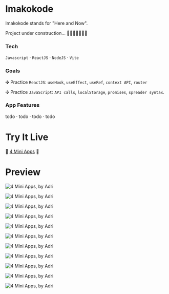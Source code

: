 # Imakokode

Imakokode stands for "Here and Now".

Project under construction... 🚧🧱👷👷‍♀️🧑‍🏭

### Tech

`Javascript` · `ReactJS` · `NodeJS` · `Vite`

### Goals

✣ Practice `ReactJS`: `useHook`, `useEffect`, `useRef`, `context API`, `router`

✣ Practice `JavaScript`: `API calls`, `localStorage`, `promises`, `spreader syntax`.

### App Features

todo · todo · todo · todo

# Try It Live

🚀 [4 Mini Apps](http://imakokode.s3-website.eu-north-1.amazonaws.com/) 🚀

# Preview

![4 Mini Apps, by Adri](https://github.com/0xadri/ima-kokode/blob/main/public/img-screenshots/Screenshot%202025-04-24%20at%2012.29.52_lowres.png)

![4 Mini Apps, by Adri](https://github.com/0xadri/ima-kokode/blob/main/public/img-screenshots/Screenshot%202025-04-24%20at%2012.32.34_lowres.png)

![4 Mini Apps, by Adri](https://github.com/0xadri/ima-kokode/blob/main/public/img-screenshots/Screenshot%202025-04-24%20at%2012.32.42_lowres.png)

![4 Mini Apps, by Adri](https://github.com/0xadri/ima-kokode/blob/main/public/img-screenshots/Screenshot%202025-04-24%20at%2012.32.50_lowres.png)

![4 Mini Apps, by Adri](https://github.com/0xadri/ima-kokode/blob/main/public/img-screenshots/Screenshot%202025-04-24%20at%2012.33.11_lowres.png)

![4 Mini Apps, by Adri](https://github.com/0xadri/ima-kokode/blob/main/public/img-screenshots/Screenshot%202025-04-24%20at%2012.33.37_lowres.png)

![4 Mini Apps, by Adri](https://github.com/0xadri/ima-kokode/blob/main/public/img-screenshots/Screenshot%202025-04-24%20at%2012.33.45_lowres.png)

![4 Mini Apps, by Adri](https://github.com/0xadri/ima-kokode/blob/main/public/img-screenshots/Screenshot%202025-04-24%20at%2012.34.05_lowres.png)

![4 Mini Apps, by Adri](https://github.com/0xadri/ima-kokode/blob/main/public/img-screenshots/Screenshot%202025-04-24%20at%2012.34.18_lowres.png)

![4 Mini Apps, by Adri](https://github.com/0xadri/ima-kokode/blob/main/public/img-screenshots/Screenshot%202025-04-24%20at%2012.34.25_lowres.png)

![4 Mini Apps, by Adri](https://github.com/0xadri/ima-kokode/blob/main/public/img-screenshots/Screenshot%202025-04-24%20at%2012.35.08_lowres.png)
